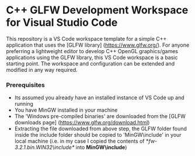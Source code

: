 # C++ GLFW Development Workspace for Visual Studio Code

This repository is a VS Code workspace template for a simple C++ application that uses the [GLFW library] (https://www.glfw.org/). For anyone preferring a lightweight editor to develop C++ OpenGL graphics/games applications using the GLFW library, this VS Code workspace is a basic starting point. The workspace and configuration can be extended and modified in any way required.

### Prerequisites
- Its assumed you already have an installed instance of VS Code up and running
- You have MinGW installed in your machine
- The 'Windows pre-compiled binaries' are downloaded from the [GLFW downloads page] (https://www.glfw.org/download.html)
- Extracting the file downloaded from above step, the GLFW folder found inside the include folder should be copied to 'MinGW\include' in your local machine (i.e. in my case I copied the contents of **fw-3.2.1.bin.WIN32\include\** into **MinGW\include**)





